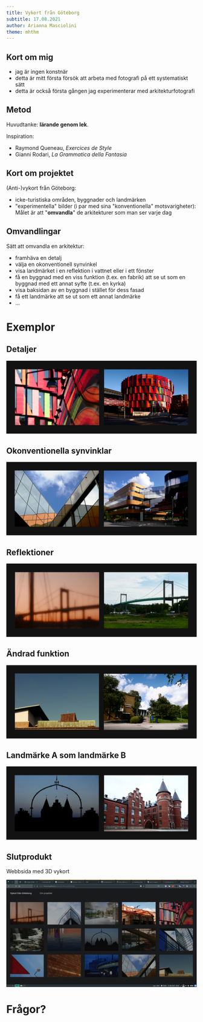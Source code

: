 ```yaml
---
title: Vykort från Göteborg
subtitle: 17.08.2021
author: Arianna Masciolini
theme: mhthm
---
```


## Kort om mig
- jag är ingen konstnär
- detta är mitt första försök att arbeta med fotografi på ett systematiskt sätt
- detta är också första gången jag experimenterar med arkitekturfotografi

## Metod
Huvudtanke: __lärande genom lek__.

Inspiration:

- Raymond Queneau, _Exercices de Style_
- Gianni Rodari, _La Grammatica della Fantasia_

## Kort om projektet
(Anti-)vykort från Göteborg:
  
- icke-turistiska områden, byggnader och landmärken
- "experimentella" bilder (i par med sina "konventionella" motsvarigheter): Målet är att "__omvandla__" de arkitekturer som man ser varje dag

## Omvandlingar
Sätt att omvandla en arkitektur:

- framhäva en detalj
- välja en okonventionell synvinkel
- visa landmärket i en reflektion i vattnet eller i ett fönster
- få en byggnad med en viss funktion (t.ex. en fabrik) att se ut som en byggnad med ett annat syfte (t.ex. en kyrka)
- visa baksidan av en byggnad i stället för dess fasad
- få ett landmärke att se ut som ett annat landmärke
- ...

# Exemplor

## Detaljer
![Kuggen i Lindholmen](figures/details.jpg)

## Okonventionella synvinklar
![Johanneberg Science park](figures/viewpoints.jpg)

## Reflektioner
![Älvborgsbrons (reflektion på en porthål)](figures/reflections.jpg)

## Ändrad funktion
![Chalmers biblioteket "som en kyrka"](figures/other-func.jpg)

## Landmärke A som landmärke B
![Kvibergs kasermerna "som Disneyslottet"](figures/other-landmark.jpg)

## Slutprodukt
Webbsida med 3D vykort

![](figures/web.jpg)

# Frågor?